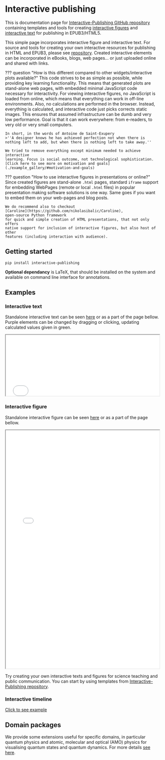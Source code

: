 # Interactive publishing
  
This is documentation page for [Interactive-Publishing GitHub repository](https://github.com/nikolasibalic/Interactive-publishing)
containing templates and tools for creating [interactive figures](#interactive-figure) and
[interactive text](#interactive-text) for publishing in EPUB3/HTML5.

This simple page incorporates interactive figure and
interactive text. For source and tools for creating your own interactive
resources for publishing in HTML and EPUB3, please see
[repository](https://github.com/nikolasibalic/Interactive-publishing).
Created interactive elements can be incorporated in eBooks, blogs, web pages...
or just uploaded online and shared with links.

??? question "How is this different compared to other widgets/interactive plots available?"
    This code strives to be as simple as possible, while providing key learning
    functionality. This means that generated plots are stand-alone web pages,
    with embedded minimal JavaScript code necessary for interactivity.
    For viewing interactive figures, no JavaScript is loaded from online, which
    means that everything can work in off-line environments.
    Also, no calculations are performed in the browser. Instead, everything is calculated,
    and interactive code just picks corrects static images. This ensures that
    assumed infrastructure can be dumb and very low performance. Goal is that
    it can work everywhere: from e-readers, to very old or very small computers.
    
    In short, in the words of Antoine de Saint-Exupery 
    >''A designer knows he has achieved perfection not when there is nothing left to add, but when there is nothing left to take away.''
    
    We tried to remove everything except minimum needed to achieve interactive
    learning. Focus is social outcome, not technological sophistication.
    [Click here to see more on motivation and goals](./example_gallery/#motivation-and-goals)

??? question "How to use interactive figures in presentations or online?"
    Since created figures are stand-alone `.html` pages, standard `iframe` support
    for embedding WebPages (remote or local `.html` files) in popular presentation 
    making software solutions is one way. Same goes if you want to embed them
    on your web-pages and blog posts.

    We do recommend also to checkout 
    [Caroline](https://github.com/nikolasibalic/Caroline),
    open-source Python framework
    for quick and simple creation of HTML presentations, that not only offers
    native support for inclusion of interactive figures, but also host of other
    features (including interaction with audience).

## Getting started

```
pip install interactive-publishing
```

**Optional dependancy** is LaTeX, that should be installed on the system and
available on command line interface for annotations.

## Examples

### Interactive text
Standalone interactive text can be seen
<a href="interactive_text.html">here</a> or as a part of the page bellow.
Purple elements can be changed by dragging or clicking, updating 
calculated values given in green.

<iframe src="./interactive_text.html" width="100%" height="200"></iframe>

### Interactive figure

  
Standalone interactive figure can be seen [here](interactive_figure.html)
 or as a part of the page bellow.

<iframe src="./interactive_figure.html" width="100%" height="780"></iframe>

Try creating your own interactive texts and figures for science teaching
and public communication. You can start by using templates from
<a href="https://github.com/nikolasibalic/Interactive-publishing">
Interactive-Publishing repository</a>.</p>

### Interactive timeline

[Click to see example](./timeline_electromagnetism.html)

## Domain packages

We provide some extensions useful for specific domains, in particular
quantum physics and atomic, molecular and optical (AMO) physics for visualising
quantum states and quantum dynamics. For more details [see here](../ifigures_api/#quantum-state-visualisations).



